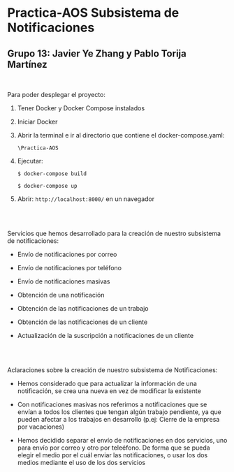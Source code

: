 # **Practica-AOS** Subsistema de Notificaciones
## Grupo 13: Javier Ye Zhang y Pablo Torija Martínez
<br>

Para poder desplegar el proyecto:

 1. Tener Docker y Docker Compose instalados
 2. Iniciar Docker
 3. Abrir la terminal e ir al directorio que contiene el docker-compose.yaml:

    `\Practica-AOS`
 4. Ejecutar:
    
        $ docker-compose build

        $ docker-compose up
 5. Abrir: `http://localhost:8000/` en un navegador
    
<br><br>

Servicios que hemos desarrollado para la creación de nuestro subsistema de notificaciones: 

 - Envío de notificaciones por correo 

 - Envío de notificaciones por teléfono 
 - Envío de notificaciones masivas 
 - Obtención de una notificación 
 - Obtención de las notificaciones de un trabajo 
 - Obtención de las notificaciones de un cliente 
 - Actualización de la suscripción a notificaciones de un cliente 

<br><br>

Aclaraciones sobre la creación de nuestro subsistema de Notificaciones:
 - Hemos considerado que para actualizar la información de una notificación, se crea una nueva en vez de modificar la existente
 
 - Con notificaciones masivas nos referimos a notificaciones que se envían a todos los clientes que tengan algún trabajo pendiente, ya que pueden afectar a los trabajos en desarrollo (p.ej: Cierre de la empresa por vacaciones)

 - Hemos decidido separar el envío de notificaciones en dos servicios, uno para envío por correo y otro por teleéfono. De forma que se pueda elegir el medio por el cuál enviar las notificaciones, o usar los dos medios mediante el uso de los dos servicios
